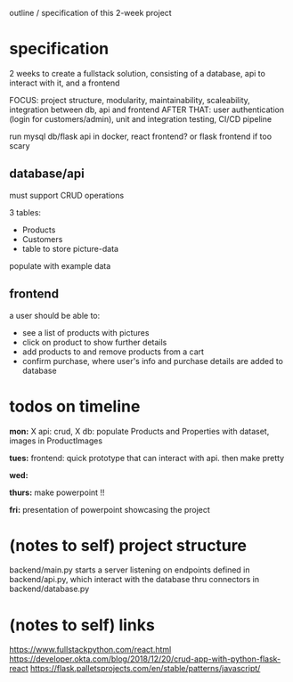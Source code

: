 outline / specification of this 2-week project

# specification

2 weeks to create a fullstack solution, consisting of a database, api to interact with it, and a frontend

FOCUS: project structure, modularity, maintainability, scaleability, integration between db, api and frontend
AFTER THAT: user authentication (login for customers/admin), unit and integration testing, CI/CD pipeline

run mysql db/flask api in docker, react frontend? or flask frontend if too scary

## database/api

 must support CRUD operations

 3 tables:
 - Products
 - Customers
 - table to store picture-data

 populate with example data

## frontend
 
 a user should be able to:
 - see a list of products with pictures
 - click on product to show further details
 - add products to and remove products from a cart
 - confirm purchase, where user's info and purchase details are added to database

# todos on timeline

**mon:** X api: crud, X db: populate Products and Properties with dataset, images in ProductImages

**tues:** frontend: quick prototype that can interact with api. then make pretty

**wed:**

**thurs:** make powerpoint !!

**fri:** presentation of powerpoint showcasing the project


# (notes to self) project structure

backend/main.py starts a server listening on endpoints defined in backend/api.py, which interact with the database thru connectors in backend/database.py

# (notes to self) links
https://www.fullstackpython.com/react.html
https://developer.okta.com/blog/2018/12/20/crud-app-with-python-flask-react
https://flask.palletsprojects.com/en/stable/patterns/javascript/